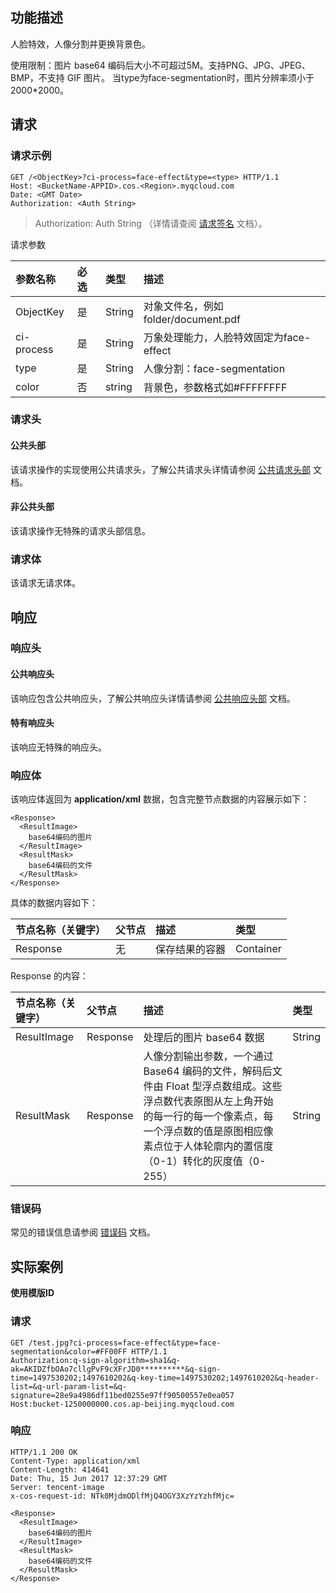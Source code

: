 ## 功能描述
人脸特效，人像分割并更换背景色。

使用限制：图片 base64 编码后大小不可超过5M。支持PNG、JPG、JPEG、BMP，不支持 GIF 图片。
当type为face-segmentation时，图片分辨率须小于2000*2000。

## 请求
### 请求示例

```shell
GET /<ObjectKey>?ci-process=face-effect&type=<type> HTTP/1.1
Host: <BucketName-APPID>.cos.<Region>.myqcloud.com
Date: <GMT Date>
Authorization: <Auth String>

```

> Authorization: Auth String （详情请查阅 [请求签名](https://cloud.tencent.com/document/product/) 文档）。

请求参数

| 参数名称 | 必选 | 类型 | 描述 |
|:--|:--|:--|:--|
| ObjectKey | 是 | String | 对象文件名，例如 folder/document.pdf |
| ci-process | 是 | String | 万象处理能力，人脸特效固定为face-effect |
| type | 是 | String | 人像分割：face-segmentation |
| color | 否 | string | 背景色，参数格式如#FFFFFFFF|

### 请求头
#### 公共头部
该请求操作的实现使用公共请求头，了解公共请求头详情请参阅 [公共请求头部](https://cloud.tencent.com/document/product/) 文档。
#### 非公共头部
该请求操作无特殊的请求头部信息。

### 请求体
该请求无请求体。


## 响应

### 响应头

#### 公共响应头
该响应包含公共响应头，了解公共响应头详情请参阅 [公共响应头部](https://cloud.tencent.com/document/product/) 文档。
#### 特有响应头
该响应无特殊的响应头。

### 响应体
该响应体返回为 **application/xml** 数据，包含完整节点数据的内容展示如下：

``` shell
<Response>
  <ResultImage>
    base64编码的图片
  </ResultImage>
  <ResultMask>
    base64编码的文件
  </ResultMask>
</Response>
```

具体的数据内容如下：

|节点名称（关键字）|父节点|描述|类型|
|:--|:--|:--|:--|
| Response | 无 | 保存结果的容器 | Container |

Response 的内容：

|节点名称（关键字）|父节点|描述|类型|
|:--|:--|:--|:--|
| ResultImage | Response | 处理后的图片 base64 数据 |  String |
| ResultMask  | Response | 人像分割输出参数，一个通过 Base64 编码的文件，解码后文件由 Float 型浮点数组成。这些浮点数代表原图从左上角开始的每一行的每一个像素点，每一个浮点数的值是原图相应像素点位于人体轮廓内的置信度（0-1）转化的灰度值（0-255）| String |

### 错误码
常见的错误信息请参阅 [错误码](https://cloud.tencent.com/document/product/) 文档。

## 实际案例

**使用模版ID**

### 请求

```shell
GET /test.jpg?ci-process=face-effect&type=face-segmentation&color=#FF00FF HTTP/1.1
Authorization:q-sign-algorithm=sha1&q-ak=AKIDZfbOAo7cllgPvF9cXFrJD0**********&q-sign-time=1497530202;1497610202&q-key-time=1497530202;1497610202&q-header-list=&q-url-param-list=&q-signature=28e9a4986df11bed0255e97ff90500557e0ea057
Host:bucket-1250000000.cos.ap-beijing.myqcloud.com

```

### 响应

```shell
HTTP/1.1 200 OK
Content-Type: application/xml
Content-Length: 414641
Date: Thu, 15 Jun 2017 12:37:29 GMT
Server: tencent-image
x-cos-request-id: NTk0MjdmODlfMjQ4OGY3XzYzYzhfMjc=

<Response>
  <ResultImage>
    base64编码的图片
  </ResultImage>
  <ResultMask>
	base64编码的文件
  </ResultMask>
</Response>
```

